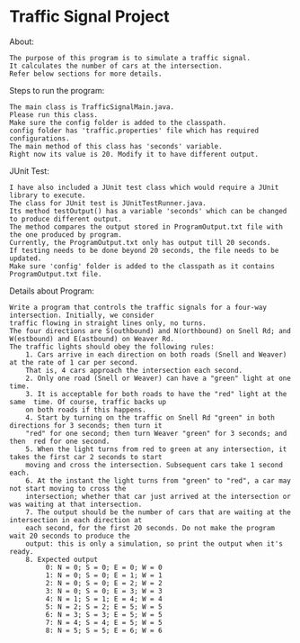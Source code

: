 # Traffic Signal Project

About:

	The purpose of this program is to simulate a traffic signal. 
	It calculates the number of cars at the intersection.
	Refer below sections for more details.

Steps to run the program:

	The main class is TrafficSignalMain.java.
	Please run this class.
	Make sure the config folder is added to the classpath.
	config folder has 'traffic.properties' file which has required configurations.
	The main method of this class has 'seconds' variable.
	Right now its value is 20. Modify it to have different output.
	
	
JUnit Test:

	I have also included a JUnit test class which would require a JUnit library to execute.
	The class for JUnit test is JUnitTestRunner.java.
	Its method testOutput() has a variable 'seconds' which can be changed to produce different output.
	The method compares the output stored in ProgramOutput.txt file with the one produced by program.
	Currently, the ProgramOutput.txt only has output till 20 seconds. 
	If testing needs to be done beyond 20 seconds, the file needs to be updated.
	Make sure 'config' folder is added to the classpath as it contains ProgramOutput.txt file.
	

Details about Program:

	Write a program that controls the traffic signals for a four-way intersection. Initially, we consider
	traffic flowing in straight lines only, no turns. 
	The four directions are S(outhbound) and N(orthbound) on Snell Rd; and W(estbound) and E(astbound) on Weaver Rd. 
	The traffic lights should obey the following rules:
		1. Cars arrive in each direction on both roads (Snell and Weaver) at the rate of 1 car per second. 
		That is, 4 cars approach the intersection each second.
		2. Only one road (Snell or Weaver) can have a "green" light at one time.
		3. It is acceptable for both roads to have the "red" light at the same 	time. Of course, traffic backs up
		on both roads if this happens.
		4. Start by turning on the traffic on Snell Rd "green" in both 	directions for 3 seconds; then turn it
		"red" for one second; then turn Weaver "green" for 3 seconds; and then 	red for one second.
		5. When the light turns from red to green at any intersection, it takes the first car 2 seconds to start
		moving and cross the intersection. Subsequent cars take 1 second each.
		6. At the instant the light turns from "green" to "red", a car may not start moving to cross the
		intersection; whether that car just arrived at the intersection or was waiting at that intersection.
		7. The output should be the number of cars that are waiting at the intersection in each direction at
		each second, for the first 20 seconds. Do not make the program wait 20 seconds to produce the
		output: this is only a simulation, so print the output when it's ready.
		8. Expected output
			 0: N = 0; S = 0; E = 0; W = 0
			 1: N = 0; S = 0; E = 1; W = 1
			 2: N = 0; S = 0; E = 2; W = 2
			 3: N = 0; S = 0; E = 3; W = 3
			 4: N = 1; S = 1; E = 4; W = 4
			 5: N = 2; S = 2; E = 5; W = 5
			 6: N = 3; S = 3; E = 5; W = 5
			 7: N = 4; S = 4; E = 5; W = 5
			 8: N = 5; S = 5; E = 6; W = 6
